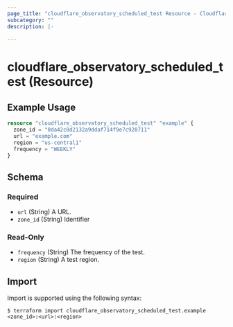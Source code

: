 ```yaml
---
page_title: "cloudflare_observatory_scheduled_test Resource - Cloudflare"
subcategory: ""
description: |-
  
---
```


# cloudflare_observatory_scheduled_test (Resource)



## Example Usage

```terraform
resource "cloudflare_observatory_scheduled_test" "example" {
  zone_id = "0da42c8d2132a9ddaf714f9e7c920711"
  url = "example.com"
  region = "us-central1"
  frequency = "WEEKLY"
}
```
<!-- schema generated by tfplugindocs -->
## Schema

### Required

- `url` (String) A URL.
- `zone_id` (String) Identifier

### Read-Only

- `frequency` (String) The frequency of the test.
- `region` (String) A test region.

## Import

Import is supported using the following syntax:

```shell
$ terraform import cloudflare_observatory_scheduled_test.example <zone_id>:<url>:<region>
```
